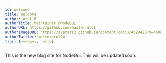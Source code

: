 ```yaml
---
id: welcome
title: Welcome
author: Atul R
authorTitle: Maintainer @NodeGui
authorURL: https://github.com/master-atul
authorImageURL: https://avatars2.githubusercontent.com/u/4029423?s=460&v=4
authorTwitter: masteratul94
tags: [nodegui, hello]
---
```


This is the new blog site for NodeGui. This will be updated soon.
